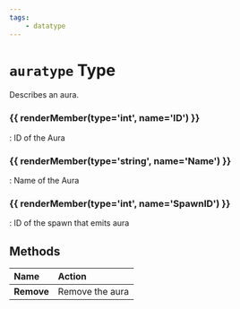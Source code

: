 ```yaml
---
tags:
    - datatype
---
```

# `auratype` Type

Describes an aura.

### {{ renderMember(type='int', name='ID') }}

:   ID of the Aura

### {{ renderMember(type='string', name='Name') }}

:   Name of the Aura

### {{ renderMember(type='int', name='SpawnID') }}

:   ID of the spawn that emits aura

## Methods

| Name | Action |
| :--- | :--- |
| **Remove** | Remove the aura |

[int]: datatype-int.md
[string]: datatype-string.md
